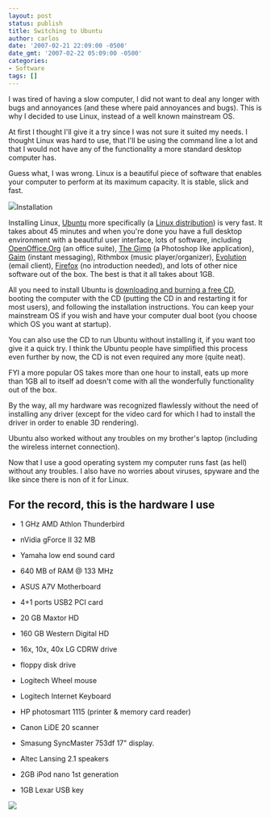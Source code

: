 ```yaml
---
layout: post
status: publish
title: Switching to Ubuntu
author: carlos
date: '2007-02-21 22:09:00 -0500'
date_gmt: '2007-02-22 05:09:00 -0500'
categories:
- Software
tags: []
---
```

I was tired of having a slow computer, I did not want to deal any longer with bugs and annoyances (and these where paid annoyances and bugs). This is why I decided to use Linux, instead of a well known mainstream OS.

At first I thought I'll give it a try since I was not sure it suited my needs. I thought Linux was hard to use, that I'll be using the command line a lot and that I would not have any of the functionality a more standard desktop computer has.

Guess what, I was wrong. Linux is a beautiful piece of software that enables your computer to perform at its maximum capacity. It is stable, slick and fast.

[![](http://3.bp.blogspot.com/_940DBYqYeYo/ReOsu5m2FSI/AAAAAAAAAJs/4TC7f1i1QHg/s320/tux+swatter+2.png)](http://3.bp.blogspot.com/_940DBYqYeYo/ReOsu5m2FSI/AAAAAAAAAJs/4TC7f1i1QHg/s1600-h/tux+swatter+2.png)Installation

Installing Linux, [Ubuntu](http://www.ubuntu.com/) more specifically (a [Linux distribution](http://en.wikipedia.org/wiki/Linux_distribution)) is very fast. It takes about 45 minutes and when you're done you have a full desktop environment with a beautiful user interface, lots of software, including [OpenOffice.Org](http://www.openoffice.org/) (an office suite), [The Gimp](http://www.gimp.org/) (a Photoshop like application), [Gaim](http://gaim.sourceforge.net/) (instant messaging), Rithmbox (music player/organizer), [Evolution](http://www.gnome.org/projects/evolution/) (email client), [Firefox](http://www.mozilla.com/en-US/firefox/) (no introduction needed), and lots of other nice software out of the box. The best is that it all takes about 1GB.

All you need to install Ubuntu is [downloading and burning a free CD](http://www.ubuntu.com/products/GetUbuntu/download?action=show&redirect=download), booting the computer with the CD (putting the CD in and restarting it for most users), and following the installation instructions. You can keep your mainstream OS if you wish and have your computer dual boot (you choose which OS you want at startup).

You can also use the CD to run Ubuntu without installing it, if you want too give it a quick try. I think the Ubuntu people have simplified this process even further by now, the CD is not even required any more (quite neat).

FYI a more popular OS takes more than one hour to install, eats up more than 1GB all to itself ad doesn't come with all the wonderfully functionality out of the box.

By the way, all my hardware was recognized flawlessly without the need of installing any driver (except for the video card for which I had to install the driver in order to enable 3D rendering).

Ubuntu also worked without any troubles on my brother's laptop (including the wireless internet connection).

Now that I use a good operating system my computer runs fast (as hell) without any troubles. I also have no worries about viruses, spyware and the like since there is non of it for Linux.

## For the record, this is the hardware I use

*   1 GHz AMD Athlon Thunderbird
*   nVidia gForce II 32 MB
*   Yamaha low end sound card
*   640 MB of RAM @ 133 MHz
*   ASUS A7V Motherboard
*   4+1 ports USB2 PCI card

*   20 GB Maxtor HD
*   160 GB Western Digital HD
*   16x, 10x, 40x LG CDRW drive
*   floppy disk drive

*   Logitech Wheel mouse
*   Logitech Internet Keyboard
*   HP photosmart 1115 (printer & memory card reader)
*   Canon LiDE 20 scanner
*   Smasung SyncMaster 753df 17" display.
*   Altec Lansing 2.1 speakers
*   2GB iPod nano 1st generation
*   1GB Lexar USB key

[![](http://3.bp.blogspot.com/_940DBYqYeYo/ReN7j5m2FRI/AAAAAAAAAJg/oRXn4OckWPE/s400/Screenshot-1.png)](http://3.bp.blogspot.com/_940DBYqYeYo/ReN7j5m2FRI/AAAAAAAAAJg/oRXn4OckWPE/s1600-h/Screenshot-1.png)